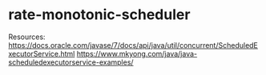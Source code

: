 # rate-monotonic-scheduler

Resources:
https://docs.oracle.com/javase/7/docs/api/java/util/concurrent/ScheduledExecutorService.html
https://www.mkyong.com/java/java-scheduledexecutorservice-examples/


